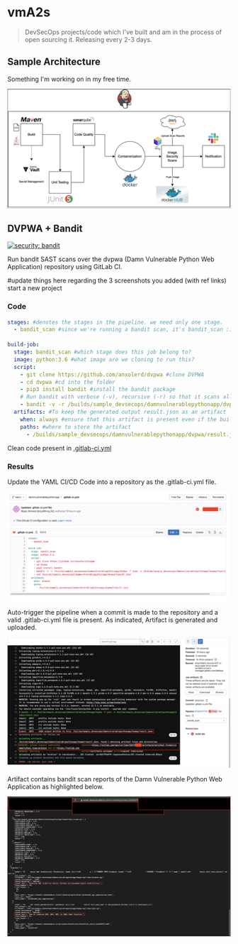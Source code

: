 # vmA2s

> DevSecOps projects/code which I've built and am in the process of open sourcing it. Releasing every 2-3 days.

## Sample Architecture

Something I'm working on in my free time.

![Image of Sample Arch](https://github.com/r1yaz/vmA2s/blob/main/Images/sample_devsecops_arch_1.png)

## DVPWA + Bandit

[![security: bandit](https://img.shields.io/badge/security-bandit-yellow.svg)](https://github.com/PyCQA/bandit)

Run bandit SAST scans over the dvpwa (Damn Vulnerable Python Web Application) repository using GitLab CI.

#update things here regarding the 3 screenshots you added (with ref links)
start a new project


### Code

```yaml
stages: #denotes the stages in the pipeline. we need only one stage.
  - bandit_scan #since we're running a bandit scan, it's bandit_scan :)

build-job:
  stage: bandit_scan #which stage does this job belong to?
  image: python:3.6 #what image are we cloning to run this?
  script:
    - git clone https://github.com/anxolerd/dvpwa #clone DVPWA
    - cd dvpwa #cd into the folder
    - pip3 install bandit #install the bandit package
    # Run bandit with verbose (-v), recursive (-r) so that it scans all the subdirectories too, pass the path to dvpwa, output format as json (-f), and we want to store the output file as result.json (-o)
    - bandit -v -r /builds/sample_devsecops/damnvulnerablepythonapp/dvpwa -f json -o /builds/sample_devsecops/damnvulnerablepythonapp/dvpwa/result.json
  artifacts: #To keep the generated output result.json as an artifact
    when: always #ensure that this artifact is present even if the build fails
    paths: #where to store the artifact
      - /builds/sample_devsecops/damnvulnerablepythonapp/dvpwa/result.json
```

Clean code present in [.gitlab-ci.yml](https://github.com/r1yaz/vmA2s/blob/main/DVPWA%20+%20Bandit/.gitlab-ci.yml)

### Results

Update the YAML CI/CD Code into a repository as the .gitlab-ci.yml file.

![Image showing the updated YAML code](https://github.com/r1yaz/vmA2s/blob/main/Images/dvpwa_bandit_1.png)

Auto-trigger the pipeline when a commit is made to the repository and a valid .gitlab-ci.yml file is present. As indicated, Artifact is generated and uploaded.

![Image showing the CI/CD pipeline being triggered and the artifact being generated and uploaded](https://github.com/r1yaz/vmA2s/blob/main/Images/dvpwa_bandit_2.png)

Artifact contains bandit scan reports of the Damn Vulnerable Python Web Application as highlighted below.

![Image showing the Artifact with the bandit scan reports](https://github.com/r1yaz/vmA2s/blob/main/Images/dvpwa_bandit_3.png)



